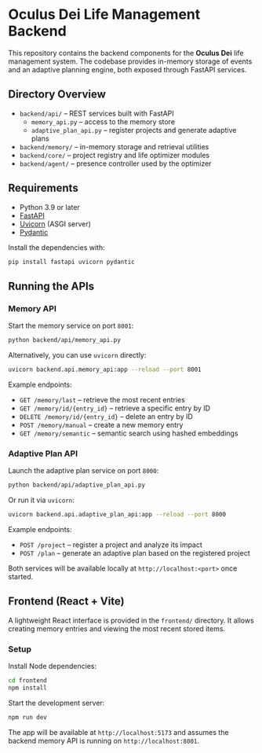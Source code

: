 # Oculus Dei Life Management Backend

This repository contains the backend components for the **Oculus Dei** life management system. The codebase provides in-memory storage of events and an adaptive planning engine, both exposed through FastAPI services.

## Directory Overview

- `backend/api/` – REST services built with FastAPI
  - `memory_api.py` – access to the memory store
  - `adaptive_plan_api.py` – register projects and generate adaptive plans
- `backend/memory/` – in-memory storage and retrieval utilities
- `backend/core/` – project registry and life optimizer modules
- `backend/agent/` – presence controller used by the optimizer

## Requirements

- Python 3.9 or later
- [FastAPI](https://fastapi.tiangolo.com/)
- [Uvicorn](https://www.uvicorn.org/) (ASGI server)
- [Pydantic](https://docs.pydantic.dev/)

Install the dependencies with:

```bash
pip install fastapi uvicorn pydantic
```

## Running the APIs

### Memory API

Start the memory service on port `8001`:

```bash
python backend/api/memory_api.py
```

Alternatively, you can use `uvicorn` directly:

```bash
uvicorn backend.api.memory_api:app --reload --port 8001
```

Example endpoints:

- `GET /memory/last` – retrieve the most recent entries
- `GET /memory/id/{entry_id}` – retrieve a specific entry by ID
- `DELETE /memory/id/{entry_id}` – delete an entry by ID
- `POST /memory/manual` – create a new memory entry
- `GET /memory/semantic` – semantic search using hashed embeddings

### Adaptive Plan API

Launch the adaptive plan service on port `8000`:

```bash
python backend/api/adaptive_plan_api.py
```

Or run it via `uvicorn`:

```bash
uvicorn backend.api.adaptive_plan_api:app --reload --port 8000
```

Example endpoints:

- `POST /project` – register a project and analyze its impact
- `POST /plan` – generate an adaptive plan based on the registered project

Both services will be available locally at `http://localhost:<port>` once started.

## Frontend (React + Vite)

A lightweight React interface is provided in the `frontend/` directory. It allows creating memory entries and viewing the most recent stored items.

### Setup

Install Node dependencies:

```bash
cd frontend
npm install
```

Start the development server:

```bash
npm run dev
```

The app will be available at `http://localhost:5173` and assumes the backend memory API is running on `http://localhost:8001`.
